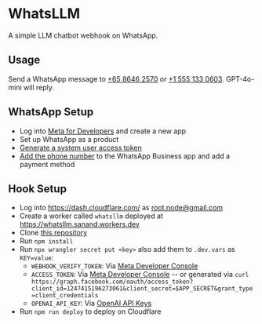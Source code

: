 # WhatsLLM

A simple LLM chatbot webhook on WhatsApp.

## Usage

Send a WhatsApp message to [+65 8646 2570](https://wa.me/6586462570) or [+1 555 133 0603](https://wa.me/15551330603). GPT-4o-mini will reply.

## WhatsApp Setup

- Log into [Meta for Developers](https://developers.facebook.com/) and create a new app
- Set up WhatsApp as a product
- [Generate a system user access token](https://developers.facebook.com/docs/whatsapp/business-management-api/get-started#business-integration-system-user-access-tokens)
- [Add the phone number](https://developers.facebook.com/docs/whatsapp/cloud-api/get-started/add-a-phone-number) to the WhatsApp Business app and add a payment method

## Hook Setup

- Log into <https://dash.cloudflare.com/> as <root.node@gmail.com>
- Create a worker called `whatsllm` deployed at <https://whatsllm.sanand.workers.dev>
- Clone [this repository](https://github.com/gramener/whatsllm)
- Run `npm install`
- Run `npx wrangler secret put <key>` also add them to `.dev.vars` as `KEY=value`:
  - `WEBHOOK_VERIFY_TOKEN`: Via [Meta Developer Console](https://developers.facebook.com/apps/1247415196273061/whatsapp-business/wa-settings/?business_id=354938351047080&phone_number_id)
  - `ACCESS_TOKEN`: Via [Meta Developer Console](https://developers.facebook.com/apps/1247415196273061/whatsapp-business/wa-dev-console/?business_id=354938351047080) -- or generated via `curl https://graph.facebook.com/oauth/access_token?client_id=1247415196273061&client_secret=$APP_SECRET&grant_type=client_credentials`
  - `OPENAI_API_KEY`: Via [OpenAI API Keys](https://platform.openai.com/api-keys)
- Run `npm run deploy` to deploy on Cloudflare
